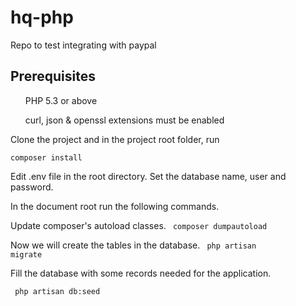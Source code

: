 # hq-php
Repo to test integrating with paypal

<h2>Prerequisites</h2>

<ul>PHP 5.3 or above</ul>
<ul>curl, json & openssl extensions must be enabled</ul>


Clone the project and in the project root folder, run 

<code>composer install </code>

Edit .env file in the root directory. 
Set the database name, user and password.

In the document root run the following commands.

Update composer's autoload classes.
<code> composer dumpautoload </code>

Now we will create the tables in the database.
<code> php artisan migrate </code>

Fill the database with some records needed for the application.

<code> php artisan db:seed </code>

